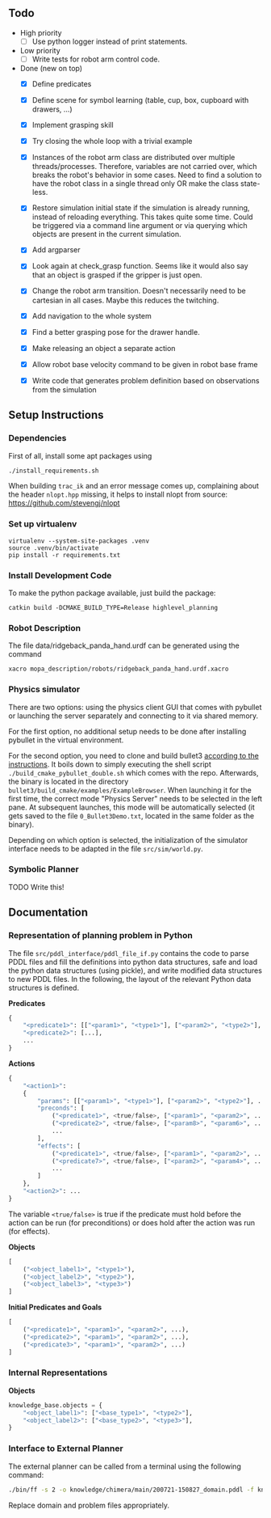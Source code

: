 
## Todo

- High priority
  - [ ] Use python logger instead of print statements.
- Low priority
  - [ ] Write tests for robot arm control code.
- Done (new on top)
  - [x] Define predicates
  - [x] Define scene for symbol learning (table, cup, box, cupboard with drawers, ...)
  - [x] Implement grasping skill
  - [x] Try closing the whole loop with a trivial example
  - [x] Instances of the robot arm class are distributed over multiple threads/processes. Therefore, variables are not carried over, which breaks the robot's behavior in some cases. Need to find a solution to have the robot class in a single thread only OR make the class state-less.
  - [x] Restore simulation initial state if the simulation is already running, instead of reloading everything. This takes quite some time. Could be triggered via a command line argument or via querying which objects are present in the current simulation.
  - [x] Add argparser
  - [x] Look again at check_grasp function. Seems like it would also say that an object is grasped if the gripper is just open.
  - [x] Change the robot arm transition. Doesn't necessarily need to be cartesian in all cases. Maybe this reduces the twitching.
  - [x] Add navigation to the whole system
  - [x] Find a better grasping pose for the drawer handle.
  - [x] Make releasing an object a separate action
  - [x] Allow robot base velocity command to be given in robot base frame
  - [x] Write code that generates problem definition based on observations from the simulation


## Setup Instructions

### Dependencies

First of all, install some apt packages using

```bash
./install_requirements.sh
```

When building `trac_ik` and an error message comes up, complaining about the header `nlopt.hpp` missing, it helps to install nlopt from source: https://github.com/stevengj/nlopt

### Set up virtualenv

```
virtualenv --system-site-packages .venv
source .venv/bin/activate
pip install -r requirements.txt
```

### Install Development Code

To make the python package available, just build the package:

```
catkin build -DCMAKE_BUILD_TYPE=Release highlevel_planning
```

### Robot Description

The file data/ridgeback_panda_hand.urdf can be generated using the command

```
xacro mopa_description/robots/ridgeback_panda_hand.urdf.xacro
```

### Physics simulator

There are two options: using the physics client GUI that comes with pybullet or launching the server separately and connecting to it via shared memory.

For the first option, no additional setup needs to be done after installing pybullet in the virtual environment.

For the second option, you need to clone and build bullet3 [according to the instructions](https://github.com/bulletphysics/bullet3). It boils down to simply executing the shell script `./build_cmake_pybullet_double.sh` which comes with the repo. Afterwards, the binary is located in the directory `bullet3/build_cmake/examples/ExampleBrowser`. When launching it for the first time, the correct mode "Physics Server" needs to be selected in the left pane. At subsequent launches, this mode will be automatically selected (it gets saved to the file `0_Bullet3Demo.txt`, located in the same folder as the binary).

Depending on which option is selected, the initialization of the simulator interface needs to be adapted in the file `src/sim/world.py`.

### Symbolic Planner

TODO Write this!

## Documentation

### Representation of planning problem in Python

The file `src/pddl_interface/pddl_file_if.py` contains the code to parse PDDL files and fill the definitions into python data structures, safe and load the python data structures (using pickle), and write modified data structures to new PDDL files. In the following, the layout of the relevant Python data structures is defined. 

**Predicates**

```python
{
    "<predicate1>": [["<param1>", "<type1>"], ["<param2>", "<type2>"], ...],
    "<predicate2>": [...],
    ...
}
```

**Actions**

```python
{
    "<action1>":
    {
        "params": [["<param1>", "<type1>"], ["<param2>", "<type2>"], ...],
        "preconds": [
            ("<predicate1>", <true/false>, ["<param1>", "<param2>", ...]),
        	("<predicate2>", <true/false>, ["<param8>", "<param6>", ...]),
            ...
        ],
        "effects": [
            ("<predicate1>", <true/false>, ["<param1>", "<param2>", ...]),
        	("<predicate7>", <true/false>, ["<param2>", "<param4>", ...]),
            ...
        ]
    },
    "<action2>": ...
}
```

The variable `<true/false>` is true if the predicate must hold before the action can be run (for preconditions) or does hold after the action was run (for effects).

**Objects**

```python
[
    ("<object_label1>", "<type1>"),
    ("<object_label2>", "<type2>"),
    ("<object_label3>", "<type3>")
]
```

**Initial Predicates and Goals**

```python
[
    ("<predicate1>", "<param1>", "<param2>", ...),
    ("<predicate2>", "<param1>", "<param2>", ...),
    ("<predicate3>", "<param1>", "<param2>", ...)
]
```

### Internal Representations

**Objects**

```python
knowledge_base.objects = {
    "<object_label1>": ["<base_type1>", "<type2>"],
    "<object_label2>": ["<base_type2>", "<type3>"],
}
```


### Interface to External Planner

The external planner can be called from a terminal using the following command:

```bash
./bin/ff -s 2 -o knowledge/chimera/main/200721-150827_domain.pddl -f knowledge/chimera/main/200721-150827_problem.pddl
```

Replace domain and problem files appropriately.
